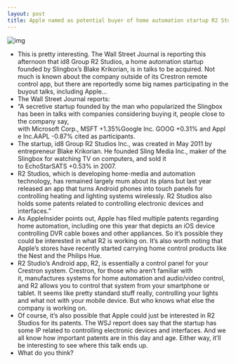 ```yaml
---
layout: post
title: Apple named as potential buyer of home automation startup R2 Studios
---
```

![img](http://media.idownloadblog.com/wp-content/uploads/2012/12/r2-android-app.jpg)
* This is pretty interesting. The Wall Street Journal is reporting this afternoon that id8 Group R2 Studios, a home automation startup founded by Slingbox’s Blake Krikorian, is in talks to be acquired. Not much is known about the company outside of its Crestron remote control app, but there are reportedly some big names participating in the buyout talks, including Apple…
* The Wall Street Journal reports:
* “A secretive startup founded by the man who popularized the Slingbox has been in talks with companies considering buying it, people close to the company say, with Microsoft Corp., MSFT +1.35%Google Inc. GOOG +0.31% and Apple Inc.AAPL -0.87% cited as participants.
* The startup, id8 Group R2 Studios Inc., was created in May 2011 by entrepreneur Blake Krikorian. He founded Sling Media Inc., maker of the Slingbox for watching TV on computers, and sold it to EchoStarSATS +0.53% in 2007.
* R2 Studios, which is developing home-media and automation technology, has remained largely mum about its plans but last year released an app that turns Android phones into touch panels for controlling heating and lighting systems wirelessly. R2 Studios also holds some patents related to controlling electronic devices and interfaces.”
* As AppleInsider points out, Apple has filed multiple patents regarding home automation, including one this year that depicts an iOS device controlling DVR cable boxes and other appliances. So it’s possible they could be interested in what R2 is working on. It’s also worth noting that Apple’s stores have recently started carrying home control products like the Nest and the Philips Hue.
* R2 Studio’s Android app, R2, is essentially a control panel for your Crestron system. Crestron, for those who aren’t familiar with it, manufactures systems for home automation and audio/video control, and R2 allows you to control that system from your smartphone or tablet. It seems like pretty standard stuff really, controlling your lights and what not with your mobile device. But who knows what else the company is working on.
* Of course, it’s also possible that Apple could just be interested in R2 Studios for its patents. The WSJ report does say that the startup has some IP related to controlling electronic devices and interfaces. And we all know how important patents are in this day and age. Either way, it’ll be interesting to see where this talk ends up.
* What do you think?

